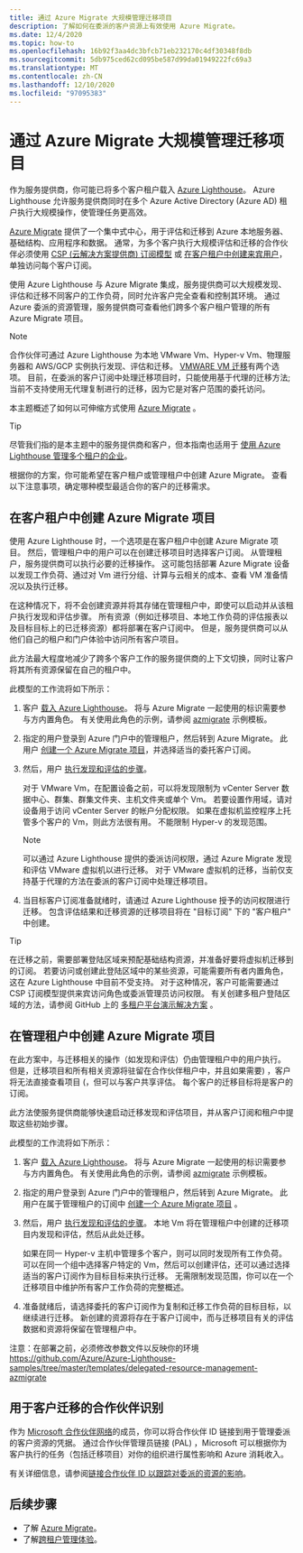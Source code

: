 ```yaml
---
title: 通过 Azure Migrate 大规模管理迁移项目
description: 了解如何在委派的客户资源上有效使用 Azure Migrate。
ms.date: 12/4/2020
ms.topic: how-to
ms.openlocfilehash: 16b92f3aa4dc3bfcb71eb232170c4df30348f8db
ms.sourcegitcommit: 5db975ced62cd095be587d99da01949222fc69a3
ms.translationtype: MT
ms.contentlocale: zh-CN
ms.lasthandoff: 12/10/2020
ms.locfileid: "97095383"
---
```

# <a name="manage-migration-projects-at-scale-with-azure-migrate"></a>通过 Azure Migrate 大规模管理迁移项目

作为服务提供商，你可能已将多个客户租户载入 [Azure Lighthouse](../overview.md)。 Azure Lighthouse 允许服务提供商同时在多个 Azure Active Directory (Azure AD) 租户执行大规模操作，使管理任务更高效。

[Azure Migrate](../../migrate/migrate-services-overview.md) 提供了一个集中式中心，用于评估和迁移到 Azure 本地服务器、基础结构、应用程序和数据。 通常，为多个客户执行大规模评估和迁移的合作伙伴必须使用 [CSP (云解决方案提供商) 订阅模型](/partner-center/customers-revoke-admin-privileges) 或 [在客户租户中创建来宾用户](/azure/active-directory/external-identities/what-is-b2b)，单独访问每个客户订阅。

使用 Azure Lighthouse 与 Azure Migrate 集成，服务提供商可以大规模发现、评估和迁移不同客户的工作负荷，同时允许客户完全查看和控制其环境。 通过 Azure 委派的资源管理，服务提供商可查看他们跨多个客户租户管理的所有 Azure Migrate 项目。

> [!NOTE]
> 合作伙伴可通过 Azure Lighthouse 为本地 VMware Vm、Hyper-v Vm、物理服务器和 AWS/GCP 实例执行发现、评估和迁移。 [VMWARE VM 迁移](../../migrate/server-migrate-overview.md)有两个选项。 目前，在委派的客户订阅中处理迁移项目时，只能使用基于代理的迁移方法;当前不支持使用无代理复制进行的迁移，因为它是对客户范围的委托访问。

本主题概述了如何以可伸缩方式使用 [Azure Migrate](../../migrate/migrate-services-overview.md) 。

> [!TIP]
> 尽管我们指的是本主题中的服务提供商和客户，但本指南也适用于 [使用 Azure Lighthouse 管理多个租户的企业](../concepts/enterprise.md)。

根据你的方案，你可能希望在客户租户或管理租户中创建 Azure Migrate。 查看以下注意事项，确定哪种模型最适合你的客户的迁移需求。

## <a name="create-an-azure-migrate-project-in-the-customer-tenant"></a>在客户租户中创建 Azure Migrate 项目

使用 Azure Lighthouse 时，一个选项是在客户租户中创建 Azure Migrate 项目。 然后，管理租户中的用户可以在创建迁移项目时选择客户订阅。 从管理租户，服务提供商可以执行必要的迁移操作。 这可能包括部署 Azure Migrate 设备以发现工作负荷、通过对 Vm 进行分组、计算与云相关的成本、查看 VM 准备情况以及执行迁移。

在这种情况下，将不会创建资源并将其存储在管理租户中，即使可以启动并从该租户执行发现和评估步骤。 所有资源（例如迁移项目、本地工作负荷的评估报表以及目标目标上的已迁移资源）都将部署在客户订阅中。 但是，服务提供商可以从他们自己的租户和门户体验中访问所有客户项目。

此方法最大程度地减少了跨多个客户工作的服务提供商的上下文切换，同时让客户将其所有资源保留在自己的租户中。

此模型的工作流将如下所示：

1. 客户 [载入 Azure Lighthouse](onboard-customer.md)。 将与 Azure Migrate 一起使用的标识需要参与方内置角色。 有关使用此角色的示例，请参阅 [azmigrate](https://github.com/Azure/Azure-Lighthouse-samples/tree/master/templates/delegated-resource-management-azmigrate) 示例模板。
1. 指定的用户登录到 Azure 门户中的管理租户，然后转到 Azure Migrate。 此用户 [创建一个 Azure Migrate 项目](/azure/migrate/create-manage-projects)，并选择适当的委托客户订阅。
1. 然后，用户 [执行发现和评估的步骤](../../migrate/tutorial-discover-vmware.md)。

   对于 VMware Vm，在配置设备之前，可以将发现限制为 vCenter Server 数据中心、群集、群集文件夹、主机文件夹或单个 Vm。 若要设置作用域，请对设备用于访问 vCenter Server 的帐户分配权限。 如果在虚拟机监控程序上托管多个客户的 Vm，则此方法很有用。 不能限制 Hyper-v 的发现范围。

    > [!NOTE]
    > 可以通过 Azure Lighthouse 提供的委派访问权限，通过 Azure Migrate 发现和评估 VMware 虚拟机以进行迁移。 对于 VMware 虚拟机的迁移，当前仅支持基于代理的方法在委派的客户订阅中处理迁移项目。

1. 当目标客户订阅准备就绪时，请通过 Azure Lighthouse 授予的访问权限进行迁移。 包含评估结果和迁移资源的迁移项目将在 "目标订阅" 下的 "客户租户" 中创建。

> [!TIP]
> 在迁移之前，需要部署登陆区域来预配基础结构资源，并准备好要将虚拟机迁移到的订阅。 若要访问或创建此登陆区域中的某些资源，可能需要所有者内置角色，这在 Azure Lighthouse 中目前不受支持。 对于这种情况，客户可能需要通过 CSP 订阅模型提供来宾访问角色或委派管理员访问权限。 有关创建多租户登陆区域的方法，请参阅 GitHub 上的 [多租户平台演示解决方案](https://github.com/Azure/Multi-tenant-Landing-Zones) 。

## <a name="create-an-azure-migrate-project-in-the-managing-tenant"></a>在管理租户中创建 Azure Migrate 项目

在此方案中，与迁移相关的操作（如发现和评估）仍由管理租户中的用户执行。 但是，迁移项目和所有相关资源将驻留在合作伙伴租户中，并且如果需要) ，客户将无法直接查看项目 (，但可以与客户共享评估。 每个客户的迁移目标将是客户的订阅。

此方法使服务提供商能够快速启动迁移发现和评估项目，并从客户订阅和租户中提取这些初始步骤。

此模型的工作流将如下所示：

1. 客户 [载入 Azure Lighthouse](onboard-customer.md)。 将与 Azure Migrate 一起使用的标识需要参与方内置角色。 有关使用此角色的示例，请参阅 [azmigrate](https://github.com/Azure/Azure-Lighthouse-samples/tree/master/templates/delegated-resource-management-azmigrate) 示例模板。
1. 指定的用户登录到 Azure 门户中的管理租户，然后转到 Azure Migrate。 此用户在属于管理租户的订阅中 [创建一个 Azure Migrate 项目](/azure/migrate/create-manage-projects) 。
1. 然后，用户 [执行发现和评估的步骤](../../migrate/tutorial-discover-vmware.md)。 本地 Vm 将在管理租户中创建的迁移项目内发现和评估，然后从此处迁移。

   如果在同一 Hyper-v 主机中管理多个客户，则可以同时发现所有工作负荷。 可以在同一个组中选择客户特定的 Vm，然后可以创建评估，还可以通过选择适当的客户订阅作为目标目标来执行迁移。 无需限制发现范围，你可以在一个迁移项目中维护所有客户工作负荷的完整概述。

1. 准备就绪后，请选择委托的客户订阅作为复制和迁移工作负荷的目标目标，以继续进行迁移。 新创建的资源将存在于客户订阅中，而与迁移项目有关的评估数据和资源将保留在管理租户中。

注意：在部署之前，必须修改参数文件以反映你的环境 https://github.com/Azure/Azure-Lighthouse-samples/tree/master/templates/delegated-resource-management-azmigrate

## <a name="partner-recognition-for-customer-migrations"></a>用于客户迁移的合作伙伴识别

作为 [Microsoft 合作伙伴网络](https://partner.microsoft.com)的成员，你可以将合作伙伴 ID 链接到用于管理委派的客户资源的凭据。 通过合作伙伴管理员链接 (PAL) ，Microsoft 可以根据你为客户执行的任务（包括迁移项目）对你的组织进行属性影响和 Azure 消耗收入。

有关详细信息，请参阅[链接合作伙伴 ID 以跟踪对委派的资源的影响](partner-earned-credit.md)。

## <a name="next-steps"></a>后续步骤

- 了解 [Azure Migrate](../../migrate/migrate-services-overview.md)。
- 了解[跨租户管理体验](../concepts/cross-tenant-management-experience.md)。

